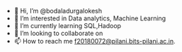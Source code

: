 - 👋 Hi, I’m @bodaladurgalokesh
- 👀 I’m interested in Data analytics, Machine Learning
- 🌱 I’m currently learning SQL,Hadoop
- 💞️ I’m looking to collaborate on 
- 📫 How to reach me f20180072@pilani.bits-pilani.ac.in.
